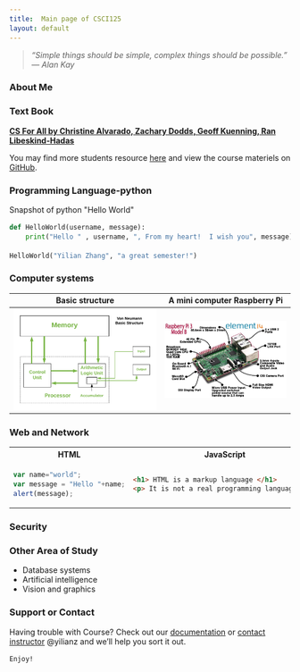 ```yaml
---
title:  Main page of CSCI125
layout: default
---
```



> *“Simple things should be simple, complex things should be possible.” ― Alan Kay* 

### About Me

<!-- Please write a short pargraph about you -->









<!--end of modification -->

### Text Book 
**[CS For All by Christine Alvarado, Zachary Dodds, Geoff Kuenning, Ran Libeskind-Hadas](https://www.cs.hmc.edu/csforallbook/)**

You may find more students resource [here](https://www.cs.hmc.edu/twiki/bin/view/CSforAll/) and view the course materiels on [GitHub](https://github.com/yilianz/csci125).



### Programming Language-python

Snapshot of python "Hello World"

```python
def HelloWorld(username, message):
    print("Hello " , username, ", From my heart!  I wish you", message)

HelloWorld("Yilian Zhang", "a great semester!")
```


### Computer systems
 Basic structure | A mini computer Raspberry Pi 
 ----------------|-----------------------------
 ![structure](./basic_structure.png)|![mincomputer](./mincomputer.jpg)

### Web and Network

<table><tbody><tr><th>HTML </th> <th>JavaScript </td></tr><tr><td>

```javascript
var name="world";
var message = "Hello "+name;
alert(message);
```

</td><td>

```html
<h1> HTML is a markup language </h1>
<p> It is not a real programming language </p>

```
</td></tr></tbody></table>

### Security


### Other Area of Study 
 * Database systems
 * Artificial intelligence
 * Vision and graphics


### Support or Contact

Having trouble with Course? Check out our [documentation](https://www.github.com/yilianz/CSCI125) or [contact instructor](yilianz@usca.edu) @yilianz and we’ll help you sort it out. 

```
Enjoy!

```